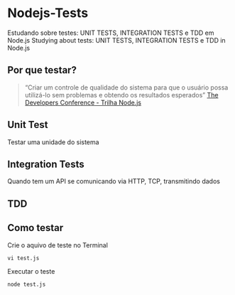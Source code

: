 # Nodejs-Tests
Estudando sobre testes: UNIT TESTS, INTEGRATION TESTS e TDD em Node.js
Studying about tests: UNIT TESTS, INTEGRATION TESTS e TDD in Node.js

##  Por que testar?
>“Criar um controle de qualidade do sistema para que o usuário possa utilizá-lo sem problemas e obtendo os resultados esperados”
>[The Developers Conference - Trilha Node.js](https://s3-sa-east-1.amazonaws.com/thedevconf/presentations/TDC2019POA/nodejs/GYR-0433_2019-11-28T011233_Node.js%20-%20Testes%20end%20to%20end.pdf)

## Unit Test
Testar uma unidade do sistema

## Integration Tests

Quando tem  um  API se comunicando via HTTP, TCP, transmitindo dados

## TDD

## Como testar

Crie o aquivo de teste no Terminal
~~~Terminal
vi test.js
~~~

Executar o teste
~~~Terminal
node test.js
~~~